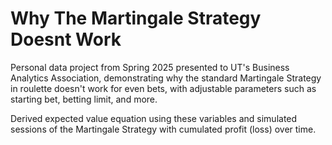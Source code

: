 # Why The Martingale Strategy Doesnt Work


Personal data project from Spring 2025 presented to UT's Business Analytics Association, demonstrating why the standard Martingale Strategy in roulette doesn't work for even bets, with adjustable parameters such as starting bet, betting limit, and more. 

Derived expected value equation using these variables and simulated sessions of the Martingale Strategy with cumulated profit (loss) over time.
